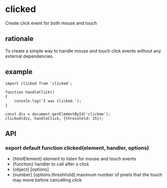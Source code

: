 # clicked
Create click event for both mouse and touch

## rationale

To create a simple way to handle mouse and touch click events without any external dependencies.

## example

    import clicked from 'clicked';

    function handleClick()
    {
        console.log('I was clicked.');
    }

    const div = document.getElementById('clickme');
    clicked(div, handleClick, {thresshold: 15});

## API

### export default function clicked(element, handler, options)

- {htmlElement} element to listen for mouse and touch events
- {function} handler to call after a click
- {object} [options]
- {number} [options.threshhold] maximum number of pixels that the touch may move before cancelling click